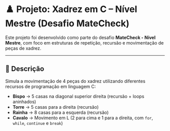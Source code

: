 # ♟️ Projeto: Xadrez em C – Nível Mestre (Desafio MateCheck)

Este projeto foi desenvolvido como parte do desafio **MateCheck - Nível Mestre**, com foco em estruturas de repetição, recursão e movimentação de peças de xadrez.

---

## 🧠 Descrição

Simula a movimentação de 4 peças do xadrez utilizando diferentes recursos de programação em linguagem C:

- **Bispo** → 5 casas na diagonal superior direita (recursão + loops aninhados)
- **Torre** → 5 casas para a direita (recursão)
- **Rainha** → 8 casas para a esquerda (recursão)
- **Cavalo** → Movimento em L (2 para cima e 1 para a direita, com `for`, `while`, `continue` e `break`)

